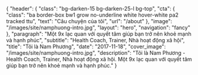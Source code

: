{
   "header": {
      "class": "bg-darken-15 bg-darken-25-l bg-top",
      "cta": {
         "class": "ba border-box bw1 grow no-underline white hover-white pa2 tracked ttu",
         "text": "Câu chuyện của tôi",
         "url": "/about"
      },
      "image": "/images/site/namphuong-intro.jpg",
      "layout": "hero",
      "navigation": "fancy"
   },
   "paragraph": "Một 9x lạc quan với quyết tâm giúp bạn trở nên khoẻ mạnh và hạnh phúc",
   "subtitle": "Health Coach, Trainer, Nhà hoạt động xã hội",
   "title": "Tôi là Nam Phương",
   "date": "2017-11-18",
   "cover_image": "/images/site/namphuong-intro.jpg",
   "description": "Tôi là Nam Phương - Health Coach, Trainer, Nhà hoạt động xã hội. Một 9x lạc quan với quyết tâm giúp bạn trở nên khoẻ mạnh và hạnh phúc."
}

